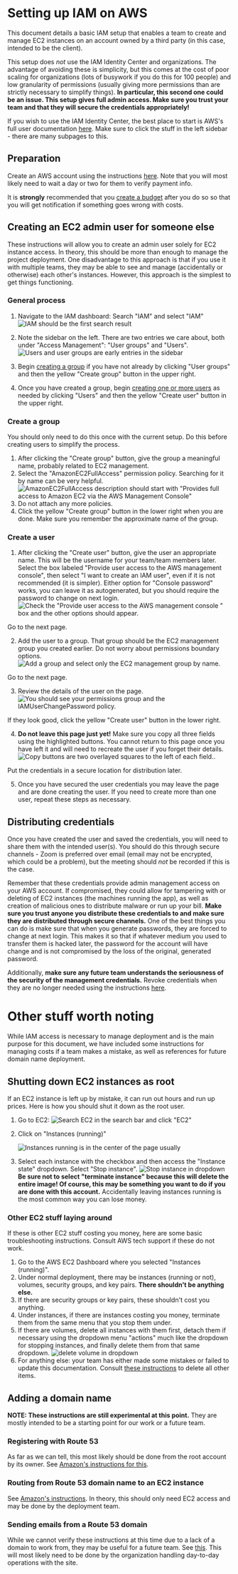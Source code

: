 # Setting up IAM on AWS
This document details a basic IAM setup that enables a team to create and manage EC2 instances on an account owned by a third party (in this case, intended to be the client).

This setup does *not* use the IAM Identity Center and organizations. The advantage of avoiding these is simplicity, but this comes at the cost of poor scaling for organizations (lots of busywork if you do this for 100 people) and low granularity of permissions (usually giving more permissions than are strictly necessary to simplify things). **In particular, this second one could be an issue. This setup gives full admin access. Make sure you trust your team and that they will secure the credentials appropriately!**

If you wish to use the IAM Identity Center, the best place to start is AWS's full user documentation [here](https://docs.aws.amazon.com/SetUp/latest/UserGuide/setup-overview.html). Make sure to click the stuff in the left sidebar - there are many subpages to this.

## Preparation
Create an AWS account using the instructions [here](https://docs.aws.amazon.com/SetUp/latest/UserGuide/setup-prereqs-instructions.html). Note that you will most likely need to wait a day or two for them to verify payment info.

It is **strongly** recommended that you [create a budget](https://docs.aws.amazon.com/cost-management/latest/userguide/budget-templates.html) after you do so so that you will get notification if something goes wrong with costs.

## Creating an EC2 admin user for someone else
These instructions will allow you to create an admin user solely for EC2 instance access. In theory, this should be more than enough to manage the project deployment. One disadvantage to this approach is that if you use it with multiple teams, they may be able to see and manage (accidentally or otherwise) each other's instances. However, this approach is the simplest to get things functioning.

### General process

1. Navigate to the IAM dashboard: Search "IAM" and select "IAM" ![IAM should be the first search result](<../Auxiliary Files/Images/AWS_Images/IAM-navigation.png>)

2. Note the sidebar on the left. There are two entries we care about, both under "Access Management": "User groups" and "Users".
![Users and user groups are early entries in the sidebar](<../Auxiliary Files/Images/AWS_Images/IAM-sidebar.png>)

3. Begin [creating a group](#create-a-group) if you have not already by clicking "User groups" and then the yellow "Create group" button in the upper right.

4. Once you have created a group, begin [creating one or more users](#create-a-user) as needed by clicking "Users" and then the yellow "Create user" button in the upper right.

### Create a group
You should only need to do this once with the current setup. Do this before creating users to simplify the process.

1. After clicking the "Create group" button, give the group a meaningful name, probably related to EC2 management.
2. Select the "AmazonEC2FullAccess" permission policy. Searching for it by name can be very helpful. ![AmazonEC2FullAccess description should start with "Provides full access to Amazon EC2 via the AWS Management Console"](<../Auxiliary Files/Images/AWS_Images/IAM-ec2-management-group.png>)
3. Do not attach any more policies.
4. Click the yellow "Create group" button in the lower right when you are done. Make sure you remember the approximate name of the group.
 

### Create a user
1. After clicking the "Create user" button, give the user an appropriate name. This will be the username for your team/team members later. Select the box labeled "Provide user access to the AWS management console", then select "I want to create an IAM user", even if it is not recommended (it is simpler). Either option for "Console password" works, you can leave it as autogenerated, but you should require the password to change on next login.
![Check the "Provide user access to the AWS management console " box and the other options should appear.](<../Auxiliary Files/Images/AWS_Images/IAM-user-basics.png>)

Go to the next page.

2. Add the user to a group. That group should be the EC2 management group you created earlier. Do not worry about permissions boundary options.
![Add a group and select only the EC2 management group by name.](<../Auxiliary Files/Images/AWS_Images/IAM-user-group-add.png>)

Go to the next page.

3. Review the details of the user on the page.
![You should see your permissions group and the IAMUserChangePassword policy.](<../Auxiliary Files/Images/AWS_Images/IAM-user-summary.png>)

If they look good, click the yellow "Create user" button in the lower right.

4. **Do not leave this page just yet!** Make sure you copy all three fields using the highlighted buttons. You cannot return to this page once you have left it and will need to recreate the user if you forget their details.
![Copy buttons are two overlayed squares to the left of each field..](<../Auxiliary Files/Images/AWS_Images/IAM-user-final.png>)

Put the credentials in a secure location for distribution later.

5. Once you have secured the user credentials you may leave the page and are done creating the user. If you need to create more than one user, repeat these steps as necessary.

## Distributing credentials
Once you have created the user and saved the credentials, you will need to share them with the intended user(s). You should do this through secure channels - Zoom is preferred over email (email may not be encrypted, which could be a problem), but the meeting should *not* be recorded if this is the case.

Remember that these credentials provide admin management access on your AWS account. If compromised, they could allow for tampering with or deleting of EC2 instances (the machines running the app), as well as creation of malicious ones to distribute malware or run up your bill. **Make sure you trust anyone you distribute these credentials to and make sure they are distributed through secure channels.** One of the best things you can do is make sure that when you generate passwords, they are forced to change at next login. This makes it so that if whatever medium you used to transfer them is hacked later, the password for the account will have change and is not compromised by the loss of the original, generated password.

 Additionally, **make sure any future team understands the seriousness of the security of the management credentials.** Revoke credentials when they are no longer needed using the instructions [here](https://docs.aws.amazon.com/IAM/latest/UserGuide/id_users_manage.html#id_users_deleting_console).

# Other stuff worth noting
While IAM access is necessary to manage deployment and is the main purpose for this document, we have included some instructions for managing costs if a team makes a mistake, as well as references for future domain name deployment.

## Shutting down EC2 instances as root
If an EC2 instance is left up by mistake, it can run out hours and run up prices. Here is how you should shut it down as the root user.

1. Go to EC2: ![Search EC2 in the search bar and click "EC2"](<../Auxiliary Files/Images/AWS_Images/EC2-navigation.png>)
2. Click on "Instances (running)"
   
   ![Instances running is in the center of the page usually](<../Auxiliary Files/Images/AWS_Images/EC2-management.png>)

4. Select each instance with the checkbox and then access the "Instance state" dropdown. Select "Stop instance".
![Stop instance in dropdown](<../Auxiliary Files/Images/AWS_Images/EC2-instance-stop.png>)
**Be sure not to select "terminate instance" because this will delete the entire image! Of course, this may be something you want to do if you are done with this account.** Accidentally leaving instances running is the most common way you can lose money.

### Other EC2 stuff laying around
If these is other EC2 stuff costing you money, here are some basic troubleshooting instructions. Consult AWS tech support if these do not work.

1. Go to the AWS EC2 Dashboard where you selected "Instances (running)".
2. Under normal deployment, there may be instances (running or not), volumes, security groups, and key pairs. **There shouldn't be anything else.**
3. If there are security groups or key pairs, these shouldn't cost you anything.
4. Under instances, if there are instances costing you money, terminate them from the same menu that you stop them under.
5. If there are volumes, delete all instances with them first, detach them if necessary using the dropdown menu "actions" much like the dropdown for stopping instances, and finally delete them from that same dropdown. ![delete volume in dropdown](<../Auxiliary Files/Images/AWS_Images/EC2-delete-volume.png>)
6. For anything else: your team has either made some mistakes or failed to update this documentation. Consult [these instructions](https://repost.aws/knowledge-center/delete-terminate-ec2) to delete all other items.


## Adding a domain name
**NOTE: These instructions are still experimental at this point.** They are mostly intended to be a starting point for our work or a future team.

### Registering with Route 53
As far as we can tell, this most likely should be done from the root account by its owner. See [Amazon's instructions for this](https://docs.aws.amazon.com/Route53/latest/DeveloperGuide/domain-register.html).

### Routing from Route 53 domain name to an EC2 instance
See [Amazon's instructions](https://docs.aws.amazon.com/Route53/latest/DeveloperGuide/routing-to-ec2-instance.html). In theory, this should only need EC2 access and may be done by the deployment team.

### Sending emails from a Route 53 domain
While we cannot verify these instructions at this time due to a lack of a domain to work from, they may be useful for a future team. See [this](https://charlescampbell599.medium.com/setting-up-a-custom-domain-and-email-address-with-aws-ses-e9d39042e192). This will most likely need to be done by the organization handling day-to-day operations with the site.
